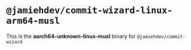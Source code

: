 # `@jamiehdev/commit-wizard-linux-arm64-musl`

This is the **aarch64-unknown-linux-musl** binary for `@jamiehdev/commit-wizard`
